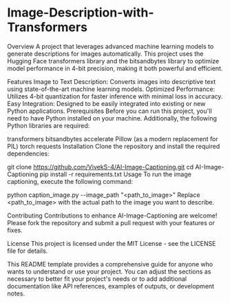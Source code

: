 # Image-Description-with-Transformers
Overview
A project that leverages advanced machine learning models to generate descriptions for images automatically. This project uses the Hugging Face transformers library and the bitsandbytes library to optimize model performance in 4-bit precision, making it both powerful and efficient.

Features
Image to Text Description: Converts images into descriptive text using state-of-the-art machine learning models.
Optimized Performance: Utilizes 4-bit quantization for faster inference with minimal loss in accuracy.
Easy Integration: Designed to be easily integrated into existing or new Python applications.
Prerequisites
Before you can run this project, you'll need to have Python installed on your machine. Additionally, the following Python libraries are required:

transformers
bitsandbytes
accelerate
Pillow (as a modern replacement for PIL)
torch
requests
Installation
Clone the repository and install the required dependencies:

git clone https://github.com/VivekS-4/AI-Image-Captioning.git
cd AI-Image-Captioning
pip install -r requirements.txt
Usage
To run the image captioning, execute the following command:

python caption_image.py --image_path "<path_to_image>"
Replace <path_to_image> with the actual path to the image you want to describe.

Contributing
Contributions to enhance AI-Image-Captioning are welcome! Please fork the repository and submit a pull request with your features or fixes.

License
This project is licensed under the MIT License - see the LICENSE file for details.

This README template provides a comprehensive guide for anyone who wants to understand or use your project. You can adjust the sections as necessary to better fit your project's needs or to add additional documentation like API references, examples of outputs, or development notes.
